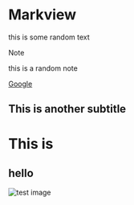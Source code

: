 # Markview

this is some random text

> [!NOTE]
> this is a random note

[Google](www.google.com) 

## This is another subtitle

# This is
## hello

![test image](~/dotfiles/wallpapers/1355194.jpeg) 

